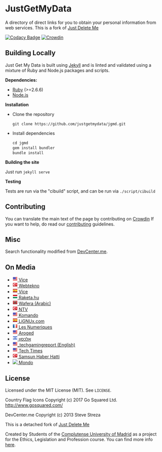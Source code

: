 JustGetMyData
============

A directory of direct links for you to obtain your personal information from web services.
This is a fork of [Just Delete Me](https://justdeleteme.xyz/)

[![Codacy Badge](https://app.codacy.com/project/badge/Grade/3b1d799740f64a85a5616951ef1d5ed3)](https://www.codacy.com/gh/justgetmydata/jgmd/dashboard?utm_source=github.com&amp;utm_medium=referral&amp;utm_content=justgetmydata/jgmd&amp;utm_campaign=Badge_Grade)
[![Crowdin](https://badges.crowdin.net/jgmd/localized.svg)](https://crowdin.com/project/jgmd)

## Building Locally

Just Get My Data is built using [Jekyll](https://jekyllrb.com/) and is linted and
validated using a mixture of Ruby and Node.js packages and scripts.

**Dependencies:**

- [Ruby](https://www.ruby-lang.org) (>=2.6.6)
- [Node.js](https://nodejs.org)

**Installation**

- Clone the repository

  ```
  git clone https://github.com/justgetmydata/jgmd.git
  ```

- Install dependencies

  ```
  cd jgmd
  gem install bundler
  bundle install
  ```

**Building the site**

Just run `jekyll serve`

**Testing**

Tests are run via the "cibuild" script, and can be run via `./script/cibuild`

## Contributing

You can translate the main text of the page by contributing on [Crowdin](https://crowdin.com/project/jgmd)
If you want to help, do read our [contributing](CONTRIBUTING.md) guidelines.

## Misc

Search functionality modified from [DevCenter.me](https://github.com/stevestreza/DevCenter.me).

## On Media
- [![](assets/icons/flags/en-US16.png) Vice](https://www.vice.com/en/article/88avkp/this-simple-tool-will-help-you-see-what-websites-know-about-you)
- [![](assets/icons/flags/tr-TR16.png) Webtekno](https://www.webtekno.com/sitelerin-depoladigi-kisisel-bilgileri-nasil-alabilirsiniz-h104601.html)
- [![](assets/icons/flags/es-ES16.png) Vice](https://www.vice.com/es/article/88avkp/sencilla-herramienta-ayudara-ver-lo-que-sitios-web-saben-sobre-ti)
- [![](assets/icons/flags/hu-HU16.png) Raketa.hu](https://raketa.hu/adatok-amiket-a-cegek-gyujtenek-rolunk)
- [![](assets/icons/flags/ar-MA16.png) Wafera (Arabic)](https://www.wafera.com/2021/01/this-tool-will-help-you-know-what.html)
- [![](assets/icons/flags/tr-TR16.png) NTV](https://www.ntv.com.tr/teknoloji/internet-sitelerinde-depolanan-verilerinizi-kopyalamanin-kolay-yolu-justgetmydata,MRKREYsoekaGXjf3D-KGtQ)
- [![](assets/icons/flags/en-US16.png) Komando](https://www.komando.com/security-privacy/justgetmydata-data-collection-tool/773214/)
- [![](assets/icons/flags/es-ES16.png) LiGNUx.com](https://lignux.com/justgetmydata-accede-a-tus-datos-de-distintos-servicios-web/)
- [![](assets/icons/flags/fr-FR16.png) Les Numeriques](https://www.lesnumeriques.com/vie-du-net/justgetmydata-le-site-qui-vous-aide-a-recuperer-une-copie-de-vos-donnees-personnelles-n159037.html)
- [![](assets/icons/flags/en-US16.png) Aroged](https://www.aroged.com/2021/01/10/justgetmydata-the-site-that-helps-you-get-a-copy-of-your-personal-data/)
- [![](assets/icons/flags/he-IL16.png) אלכסון](https://alaxon.co.il/fomo/%D7%9E%D7%94-%D7%99%D7%95%D7%93%D7%A2%D7%99%D7%9D-%D7%A2%D7%9C%D7%99%D7%A0%D7%95/)
- [![](assets/icons/flags/en-US16.png)_techgamingreport (English)](https://www.techgamingreport.com/justgetmydata-the-web-site-that-aids-you-receive-a-duplicate-of-your-private-details/)
- [![](assets/icons/flags/en-US16.png) Tech Times](https://www.techtimes.com/articles/255795/20210111/data-privacy-protection-see-what-websites.htm)
- [![](assets/icons/flags/tr-TR16.png) Samsun Haber Hatti](https://www.samsunhaberhatti.com/haber/hangi-site-bilgilerinizi-depoluyor/202824)
- [![](assets/icons/flags/sr16.png) Mondo](https://mondo.rs/MobIT/Tips-and-tricks/a1421782/kako-obrisati-profil-drustvene-mreze-facebook-twitter-amazon-whatsapp-problem-instagram.html)


## License

Licensed under the MIT License (MIT). See `LICENSE`.

Country Flag Icons Copyright (c) 2017 Go Squared Ltd. http://www.gosquared.com/

DevCenter.me Copyright (c) 2013 Steve Streza

This is a detached fork of [Just Delete Me](https://justdeleteme.xyz/)

Created by Students of the [Complutense University of Madrid](https://www.ucm.es/) as a project for the Ethics, Legislation and Profession course. You can find more info [here](https://wikis.fdi.ucm.es/ELP/Trabajo:JustGetMyData).
